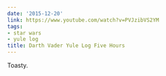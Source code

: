 ```yaml
---
date: '2015-12-20'
link: https://www.youtube.com/watch?v=PVJzibVS2YM
tags:
- star wars
- yule log
title: Darth Vader Yule Log Five Hours
---
```


Toasty.
